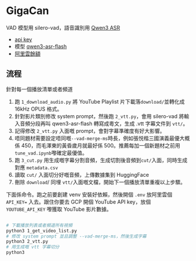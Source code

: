 # GigaCan

VAD 模型用 silero-vad，語音識別用 [Qwen3 ASR](https://qwen.ai/blog?id=41e4c0f6175f9b004a03a07e42343eaaf48329e7&from=research.latest-advancements-list)

- [api key](https://bailian.console.aliyun.com/?tab=model#/api-key)
- 模型 [qwen3-asr-flash](https://bailian.console.aliyun.com/?tab=model#/model-market/detail/group-qwen3-asr-flash?modelGroup=group-qwen3-asr-flash)
- [阿里雲餘額](https://billing-cost.console.aliyun.com/fortune/billing-account)

## 流程

針對每一個播放清單或者頻道

1. 跑 `1_download_audio.py` 將 YouTube Playlist 片下載落`download/`並轉化成 16kHz OPUS 格式。
1. 針對影片類別修改 system  prompt，然後跑 `2_vtt.py`，會用 silero-vad 將輸入音頻分段再叫 qwen3-asr-flash 轉寫成粵文，生成 .vtt 字幕文件到 `vtt/`。
  1. 記得修改 `2_vtt.py` 入面嘅 prompt，會對字幕準確度有好大影響。
  1. 唔同題材需要設定唔同嘅`--vad-merge-ms`時長，例如張悦楷三國演義最優大概係 450，而毛澤東的黃昏歲月就最好係 500。推薦每加一個新題材之前用`tune_vad.ipynb`嚟確定最優值。
1. 跑 `3_cut.py` 用生成嘅字幕分割音頻，生成切割後音頻到`cut/`入面，同時生成對應 `metadata.csv`
1. 讀取 `cut/` 入面切分好嘅音頻，上傳數據集到 HuggingFace
1. 刪除 `download`/ 同埋 `vtt/`入面嘅文檔，開始下一個播放清單重複以上步驟。

下面係命令。跑之前要創建 venv 安裝好依賴，然後開個 `.env` 放阿里雲個 `API_KEY=` 入去。跟住你要去 GCP 開個 YouTube API key，放個 `YOUTUBE_API_KEY` 嚟獲取 YouTube 影片數據。

```bash

# 下載播放列表或者頻道所有視頻
python3 1_get_video_list.py
# 修改 system prompt 並且調整 --vad-merge-ms，然後生成字幕
python3 2_vtt.py
# 用生成嘅 vtt 字幕切分
python3
```